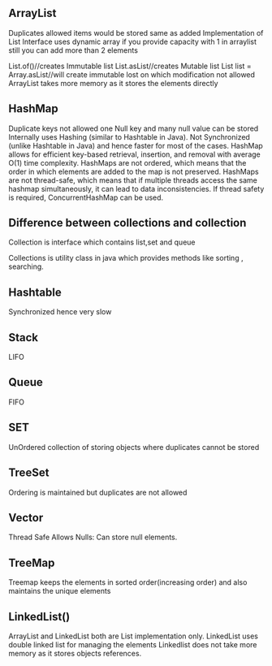 **ArrayList**
-------------
Duplicates allowed
items would be stored same as added
Implementation of List Interface
uses dynamic array
if you provide capacity with 1 in arraylist still you can add more than 2 elements

List.of()//creates Immutable list
List.asList//creates Mutable list
List list = Array.asList//will create immutable lost on which modification not allowed
ArrayList takes more memory as it stores the elements directly

****HashMap****
---------------
Duplicate keys not allowed
one Null key and many null value can be stored
Internally uses Hashing (similar to Hashtable in Java).
Not Synchronized (unlike Hashtable in Java) and hence faster for most of the cases.
HashMap allows for efficient key-based retrieval, insertion, and removal with average O(1) time complexity.
HashMaps are not ordered, which means that the order in which elements are added to the map is not preserved.
HashMaps are not thread-safe, which means that if multiple threads access the same hashmap 
simultaneously, it can lead to data inconsistencies. 
If thread safety is required, ConcurrentHashMap can be used.

**Difference between collections and collection**
---------------------------------------------------

Collection is interface which contains list,set and queue

Collections is utility class in java which provides methods like sorting , searching.

**Hashtable** 
-------------

Synchronized hence very slow

**Stack**
---------
LIFO

**Queue**
---------
FIFO

**SET**
-------
UnOrdered collection of storing objects where duplicates cannot be stored

**TreeSet**
-----------
Ordering is maintained but duplicates are not allowed

**Vector**
----------
Thread Safe
Allows Nulls: Can store null elements.

**TreeMap**
-----------
Treemap keeps the elements in sorted order(increasing order) and also maintains the 
unique elements


**LinkedList()**
----------------
ArrayList and LinkedList both are List implementation only.
LinkedList uses double linked list for managing the elements
Linkedlist does not take more memory as it stores objects references.

